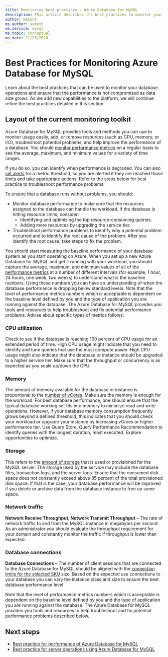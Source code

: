 ```yaml
---
title: Monitoring best practices - Azure Database for MySQL
description: This article describes the best practices to monitor your Azure Database for MySQL.
author: mksuni 
ms.author: sumuth
ms.service: mysql
ms.topic: conceptual
ms.date: 11/23/2020
---
```


# Best Practices for Monitoring Azure Database for MySQL

Learn about the best practices that can be used to monitor your database operations and ensure that the performance is not compromised as data size grows. As we add new capabilities to the platform, we will continue refine the best practices detailed in this section.

## Layout of the current monitoring toolkit

Azure Database for MySQL provides tools and methods you can use to monitor usage easily, add, or remove resources (such as CPU, memory, or I/O), troubleshoot potential problems, and help improve the performance of a database. You should [monitor performance metrics](concepts-monitoring.md#metrics) on a regular basis to see the average, maximum, and minimum values for a variety of time ranges.

If you do so, you can identify when performance is degraded. You can also [set alerts](howto-alert-on-metric.md#create-an-alert-rule-on-a-metric-from-the-azure-portal) for a metric threshold, so you are alerted if they are reached those limits and take appropriate actions. Refer to the steps below for best practice to troubleshoot performance problems:  

To ensure that a database runs without problems, you should:

* Monitor database performance to make sure that the resources assigned to the database can handle the workload. If the database is hitting resource limits, consider:
    * Identifying and optimizing the top resource-consuming queries. 
    * Adding more resources by upgrading the service tier.
* Troubleshoot performance problems to identify why a potential problem occurred and to identify the root cause of the problem. After you identify the root cause, take steps to fix the problem. 

You should start measuring the baseline performance of your database system as you start operating on Azure. When you set up a new Azure Database for MySQL and get it running with your workload, you should capture the average, maximum, and minimum values of all of the [performance metrics](howto-alert-on-metric.md) at a number of different intervals (for example, 1 hour, 24 hours, one week, two weeks) to understand what is the baseline numbers. Using these numbers you can have an understanding of when the database performance is dropping below standard levels. Note that the level of performance metrics numbers which is acceptable is dependent on the baseline level defined by you and the type of application you are running against the database. The Azure Database for MySQL provides you tools and resources to help troubleshoot and fix potential performance problems. Advise about specific types of metrics follows: 

### CPU utilization
Check to see if the database is reaching 100 percent of CPU usage for an extended period of time. High CPU usage might indicate that you need to identify and tune queries that use the most compute power. High CPU usage might also indicate that the database or instance should be upgraded to a higher service tier. Make sure that the throughput or concurrency is as expected as you scale up/down the CPU. 

### Memory 
The amount of memory available for the database or instance is proportional to the [number of vCores](concepts-pricing-tiers.md). Make sure the memory is enough for the workload. For best database performance, one should ensure that the typical database working set fits into memory to minimize read and write operations. However, if your database memory consumption frequently grows beyond a defined threshold, this indicates that you should check your workload or upgrade your instance by increasing vCores or higher performance tier. Use Query Store, Query Performance Recommendation to identify queries with the longest duration, most executed. Explore opportunities to optimize. 

### Storage 
This refers to the [amount of storage](howto-create-manage-server-portal.md#scale-compute-and-storage) that is used or provisioned for the MySQL server. The storage used by the service may include the database files, transaction logs, and the server logs. Ensure that the consumed disk space does not constantly exceed above 85 percent of the total provisioned disk space. If that is the case, your database performance will be improved if you delete or archive data from the database instance to free up some space. 

### Network traffic 

**Network Receive Throughput, Network Transmit Throughput** – The rate of network traffic to and from the MySQL instance in megabytes per second. As an administrator you should evaluate the throughput requirement for your domain and constantly monitor the traffic if throughput is lower than expected. 

### Database connections 
**Database Connections** – The number of client sessions that are connected to the Azure Database for MySQL should be aligned with the [connection limits for the selected SKU](concepts-server-parameters#max_connections) size. Based on the expected use connections to your database you can vary the instance class and size to ensure the best database performance level. 

Note that the level of performance metrics numbers which is acceptable is dependent on the baseline level defined by you and the type of application you are running against the database. The Azure Database for MySQL provides you tools and resources to help troubleshoot and fix potential performance problems described below.

## Next steps

- [Best practice for performance of Azure Database for MySQL](concept-performance-best-practices.md)
- [Best practice for server operations using Azure Database for MySQL](concept-operation-excellence-best-practices.md)
